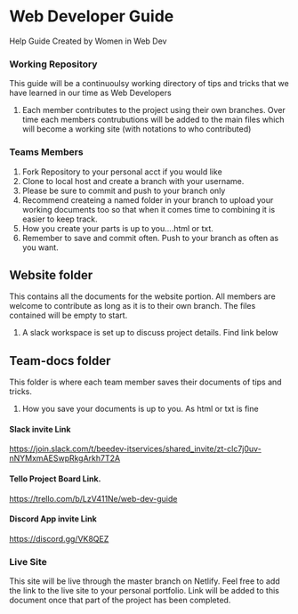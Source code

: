 # Web Developer Guide
Help Guide Created by Women in Web Dev

### Working Repository
This guide will be a continuoulsy working directory of tips and tricks that we have learned in our time as Web Developers

1. Each member contributes to the project using their own branches.  Over time each members contrubutions will be added to the main files which will become a working site (with notations to who contributed)

### Teams Members
1. Fork Repository to your personal acct if you would like
2. Clone to local host and create a branch with your username.
3. Please be sure to commit and push to your branch only
4. Recommend createing a named folder in your branch to upload your working documents too so that when it comes time to combining it is easier to keep track.
5. How you create your parts is up to you....html or txt.
6. Remember to save and commit often.  Push to your branch as often as you want.


## Website folder
This contains all the documents for the website portion.  All members are welcome to contribute as long as it is to their own branch.  The files contained will be empty to start.  

1. A slack workspace is set up to discuss project details. Find link below


 ## Team-docs folder
 This folder is where each team member saves their documents of tips and tricks.

 1. How you save your documents is up to you.  As html or txt is fine

 #### Slack invite Link
https://join.slack.com/t/beedev-itservices/shared_invite/zt-clc7j0uv-nNYMxmAESwpRkgArkh7T2A

#### Tello Project Board Link.  
https://trello.com/b/LzV411Ne/web-dev-guide

#### Discord App invite Link
https://discord.gg/VK8QEZ

### Live Site
This site will be live through the master branch on Netlify. Feel free to add the link to the live site to your personal portfolio. Link will be added to this document once that part of the project has been completed.
